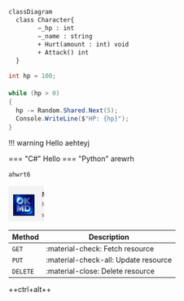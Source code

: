 

```mermaid
classDiagram
  class Character{
        −_hp : int
        −_name : string 
        + Hurt(amount : int) void
        + Attack() int
  }
```

```cs linenums="5"
int hp = 100;

while (hp > 0)
{
  hp -= Random.Shared.Next(5);
  Console.WriteLine($"HP: {hp}");
}
```

!!! warning Hello
    aehteyj

=== "C#"
    Hello
=== "Python"
    arewrh


```c++ title="sdth" linenums="1"
ahwrt6
```
    

![](assets/20250630003929.png)

| Method      | Description                          |
| ----------- | ------------------------------------ |
| `GET`       | :material-check:     Fetch resource  |
| `PUT`       | :material-check-all: Update resource |
| `DELETE`    | :material-close:     Delete resource |

++ctrl+alt++